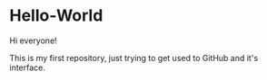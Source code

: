 # Hello-World

Hi everyone!

This is my first repository, just trying to get used to GitHub and it's interface.
